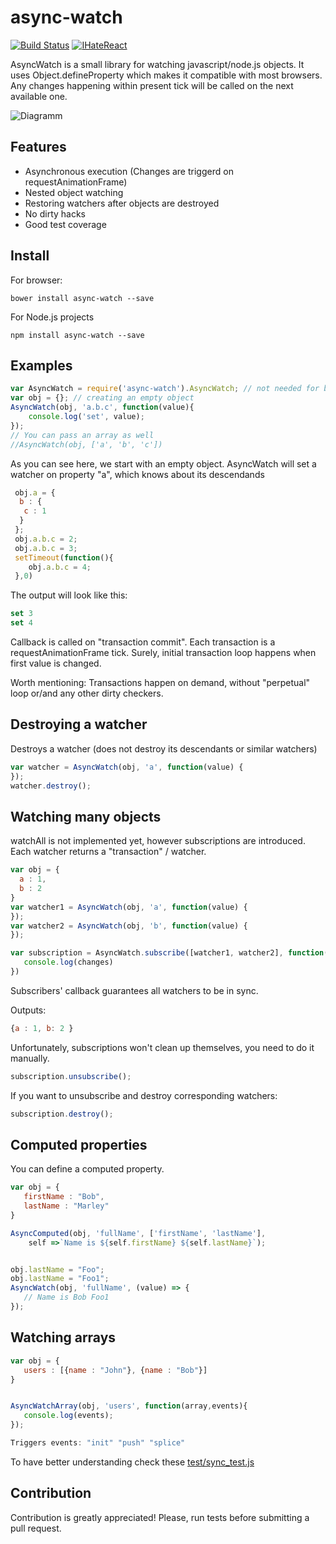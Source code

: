 # async-watch

[![Build Status](https://travis-ci.org/wiresjs/async-watch.svg?branch=master)](https://travis-ci.org/wiresjs/async-watch)
[![IHateReact](https://badges.gitter.im/owner/repo.png)](https://gitter.im/I-Hate-React/Lobby)

AsyncWatch is a small library for watching javascript/node.js objects. It uses Object.defineProperty which makes it compatible with most browsers. Any changes happening within present tick will be called on the next available one.

![Diagramm](diagramm.png)

## Features

 * Asynchronous execution (Changes are triggerd on requestAnimationFrame)
 * Nested object watching
 * Restoring watchers after objects are destroyed
 * No dirty hacks
 * Good test coverage

## Install

For browser:

    bower install async-watch --save

For Node.js projects

    npm install async-watch --save

## Examples

```js
var AsyncWatch = require('async-watch').AsyncWatch; // not needed for browsers
var obj = {}; // creating an empty object
AsyncWatch(obj, 'a.b.c', function(value){
    console.log('set', value);
});
// You can pass an array as well
//AsyncWatch(obj, ['a', 'b', 'c'])
```

 As you can see here, we start with an empty object. AsyncWatch will set a watcher on property "a", which knows about its descendands

 ```js
  obj.a = {
   b : {
    c : 1
   }
  };
  obj.a.b.c = 2;
  obj.a.b.c = 3;
  setTimeout(function(){
     obj.a.b.c = 4;
  },0)
 ```

 The output will look like this:

 ```js
 set 3
 set 4
 ```

Callback is called on "transaction commit". Each transaction is a requestAnimationFrame tick. Surely, initial
transaction loop happens when first value is changed.

Worth mentioning: Transactions happen on demand, without "perpetual" loop or/and any other dirty checkers.

## Destroying a watcher

Destroys a watcher (does not destroy its descendants or similar watchers)
 ```js
var watcher = AsyncWatch(obj, 'a', function(value) {
});
watcher.destroy();
 ```

## Watching many objects

watchAll is not implemented yet, however subscriptions are introduced. Each watcher returns a "transaction" / watcher.

 ```js
var obj = {
   a : 1,
   b : 2
}
var watcher1 = AsyncWatch(obj, 'a', function(value) {
});
var watcher2 = AsyncWatch(obj, 'b', function(value) {
});
 ```

```js
var subscription = AsyncWatch.subscribe([watcher1, watcher2], function(changes){
   console.log(changes)
})
```
Subscribers' callback guarantees all watchers to be in sync.

Outputs:
```js
{a : 1, b: 2 }
```

Unfortunately, subscriptions won't clean up themselves, you need to do it manually.

```js
subscription.unsubscribe();
```

If you want to unsubscribe and destroy corresponding watchers:

```js
subscription.destroy();
```


## Computed properties
You can define a computed property.

```js
var obj = {
   firstName : "Bob",
   lastName : "Marley"
}

AsyncComputed(obj, 'fullName', ['firstName', 'lastName'],
	self =>`Name is ${self.firstName} ${self.lastName}`);


obj.lastName = "Foo";
obj.lastName = "Foo1";
AsyncWatch(obj, 'fullName', (value) => {
   // Name is Bob Foo1
});
```
## Watching arrays
```js
var obj = {
   users : [{name : "John"}, {name : "Bob"}]
}


AsyncWatchArray(obj, 'users', function(array,events){
   console.log(events);
});

Triggers events: "init" "push" "splice"
```


To have better understanding check these [test/sync_test.js](test/sync_test.js)
## Contribution
 Contribution is greatly appreciated! Please, run tests before submitting a pull request.  
